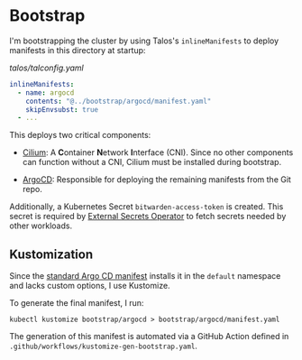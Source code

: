 # Bootstrap

I'm bootstrapping the cluster by using Talos's `inlineManifests` to deploy manifests in this directory at startup:

*talos/talconfig.yaml*
```yaml
inlineManifests:
  - name: argocd
    contents: "@../bootstrap/argocd/manifest.yaml"
    skipEnvsubst: true
  - ...
```

This deploys two critical components:

- [Cilium](https://github.com/cilium/cilium): A **C**ontainer **N**etwork **I**nterface (CNI).
Since no other components can function without a CNI, Cilium must be installed during bootstrap.  

- [ArgoCD](https://github.com/argoproj/argo-cd): Responsible for deploying the remaining manifests from the Git repo.

Additionally, a Kubernetes Secret `bitwarden-access-token` is created.
This secret is required by [External Secrets Operator](https://github.com/external-secrets/external-secrets) to fetch secrets needed by other workloads.

## Kustomization

Since the [standard Argo CD manifest](https://github.com/argoproj/argo-cd/blob/master/manifests/install.yaml) installs
it in the `default` namespace and lacks custom options, I use Kustomize.

To generate the final manifest, I run:

```shell
kubectl kustomize bootstrap/argocd > bootstrap/argocd/manifest.yaml
```

The generation of this manifest is automated via a GitHub Action defined in `.github/workflows/kustomize-gen-bootstrap.yaml`.
